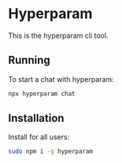 # Hyperparam

This is the hyperparam cli tool.

## Running

To start a chat with hyperparam:

```sh
npx hyperparam chat
```

## Installation

Install for all users:

```sh
sudo npm i -g hyperparam
```
